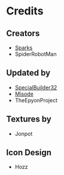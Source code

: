 # Credits

## Creators
- [Sparks](https://twitter.com/SelcouthSparks)
- SpiderRobotMan

## Updated by
- [SpecialBuilder32](https://twitter.com/SpecialBuilder)
- [Misode](https://twitter.com/misode_)
- TheEpyonProject

## Textures by
- Jonpot

## Icon Design
- Hozz
